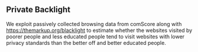 ## Private Backlight

We exploit passively collected browsing data from comScore along with https://themarkup.org/blacklight to estimate whether the websites visited by poorer people and less educated people tend to visit websites with lower privacy standards than the better off and better educated people. 


